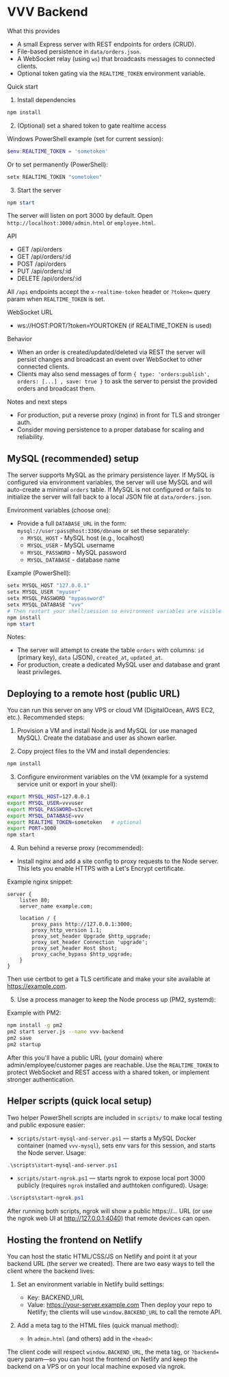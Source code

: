 VVV Backend
===============

What this provides
- A small Express server with REST endpoints for orders (CRUD).
- File-based persistence in `data/orders.json`.
- A WebSocket relay (using `ws`) that broadcasts messages to connected clients.
- Optional token gating via the `REALTIME_TOKEN` environment variable.

Quick start

1. Install dependencies

```powershell
npm install
```

2. (Optional) set a shared token to gate realtime access

Windows PowerShell example (set for current session):

```powershell
$env:REALTIME_TOKEN = 'sometoken'
```

Or to set permanently (PowerShell):

```powershell
setx REALTIME_TOKEN "sometoken"
```

3. Start the server

```powershell
npm start
```

The server will listen on port 3000 by default. Open `http://localhost:3000/admin.html` or `employee.html`.

API
- GET /api/orders
- GET /api/orders/:id
- POST /api/orders
- PUT /api/orders/:id
- DELETE /api/orders/:id

All `/api` endpoints accept the `x-realtime-token` header or `?token=` query param when `REALTIME_TOKEN` is set.

WebSocket URL
- ws://HOST:PORT/?token=YOURTOKEN (if REALTIME_TOKEN is used)

Behavior
- When an order is created/updated/deleted via REST the server will persist changes and broadcast an event over WebSocket to other connected clients.
- Clients may also send messages of form `{ type: 'orders:publish', orders: [...] , save: true }` to ask the server to persist the provided orders and broadcast them.

Notes and next steps
- For production, put a reverse proxy (nginx) in front for TLS and stronger auth.
- Consider moving persistence to a proper database for scaling and reliability.

MySQL (recommended) setup
-------------------------
The server supports MySQL as the primary persistence layer. If MySQL is configured via environment variables, the server will use MySQL and will auto-create a minimal `orders` table. If MySQL is not configured or fails to initialize the server will fall back to a local JSON file at `data/orders.json`.

Environment variables (choose one):
- Provide a full `DATABASE_URL` in the form: `mysql://user:pass@host:3306/dbname`
	or set these separately:
	- `MYSQL_HOST` - MySQL host (e.g., localhost)
	- `MYSQL_USER` - MySQL username
	- `MYSQL_PASSWORD` - MySQL password
	- `MYSQL_DATABASE` - database name

Example (PowerShell):

```powershell
setx MYSQL_HOST "127.0.0.1"
setx MYSQL_USER "myuser"
setx MYSQL_PASSWORD "mypassword"
setx MYSQL_DATABASE "vvv"
# Then restart your shell/session so environment variables are visible
npm install
npm start
```

Notes:
- The server will attempt to create the table `orders` with columns: `id` (primary key), `data` (JSON), `created_at`, `updated_at`.
- For production, create a dedicated MySQL user and database and grant least privileges.

Deploying to a remote host (public URL)
-------------------------------------
You can run this server on any VPS or cloud VM (DigitalOcean, AWS EC2, etc.). Recommended steps:

1) Provision a VM and install Node.js and MySQL (or use managed MySQL). Create the database and user as shown earlier.

2) Copy project files to the VM and install dependencies:

```bash
npm install
```

3) Configure environment variables on the VM (example for a systemd service unit or export in your shell):

```bash
export MYSQL_HOST=127.0.0.1
export MYSQL_USER=vvvuser
export MYSQL_PASSWORD=s3cret
export MYSQL_DATABASE=vvv
export REALTIME_TOKEN=sometoken   # optional
export PORT=3000
npm start
```

4) Run behind a reverse proxy (recommended):

- Install nginx and add a site config to proxy requests to the Node server. This lets you enable HTTPS with a Let's Encrypt certificate.

Example nginx snippet:

```
server {
	listen 80;
	server_name example.com;

	location / {
		proxy_pass http://127.0.0.1:3000;
		proxy_http_version 1.1;
		proxy_set_header Upgrade $http_upgrade;
		proxy_set_header Connection 'upgrade';
		proxy_set_header Host $host;
		proxy_cache_bypass $http_upgrade;
	}
}
```

Then use certbot to get a TLS certificate and make your site available at https://example.com.

5) Use a process manager to keep the Node process up (PM2, systemd):

Example with PM2:

```bash
npm install -g pm2
pm2 start server.js --name vvv-backend
pm2 save
pm2 startup
```

After this you'll have a public URL (your domain) where admin/employee/customer pages are reachable. Use the `REALTIME_TOKEN` to protect WebSocket and REST access with a shared token, or implement stronger authentication.

Helper scripts (quick local setup)
--------------------------------
Two helper PowerShell scripts are included in `scripts/` to make local testing and public exposure easier:

- `scripts/start-mysql-and-server.ps1` — starts a MySQL Docker container (named `vvv-mysql`), sets env vars for this session, and starts the Node server. Usage:

```powershell
.\scripts\start-mysql-and-server.ps1
```

- `scripts/start-ngrok.ps1` — starts ngrok to expose local port 3000 publicly (requires `ngrok` installed and authtoken configured). Usage:

```powershell
.\scripts\start-ngrok.ps1
```

After running both scripts, ngrok will show a public https://... URL (or use the ngrok web UI at http://127.0.0.1:4040) that remote devices can open.

Hosting the frontend on Netlify
--------------------------------
You can host the static HTML/CSS/JS on Netlify and point it at your backend URL (the server we created). There are two easy ways to tell the client where the backend lives:

1) Set an environment variable in Netlify build settings:
	- Key: BACKEND_URL
	- Value: https://your-server.example.com
	Then deploy your repo to Netlify; the clients will use `window.BACKEND_URL` to call the remote API.

2) Add a meta tag to the HTML files (quick manual method):
	- In `admin.html` (and others) add in the `<head>`:
	  <meta name="backend-url" content="https://your-server.example.com">

The client code will respect `window.BACKEND_URL`, the meta tag, or `?backend=` query param—so you can host the frontend on Netlify and keep the backend on a VPS or on your local machine exposed via ngrok.


